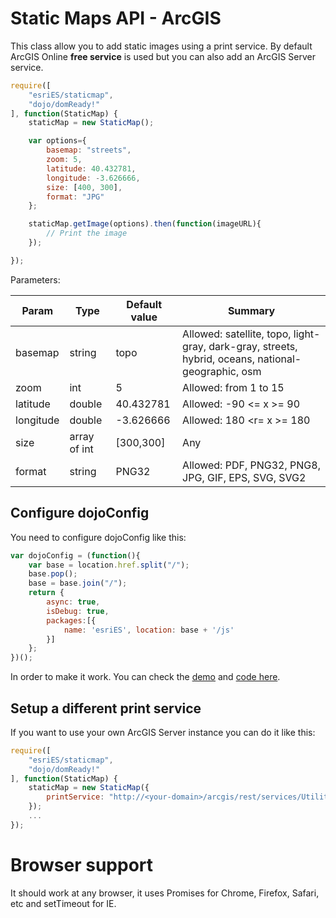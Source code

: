 # Static Maps API - ArcGIS

This class allow you to add static images using a print service. By default ArcGIS Online **free service** is used but you can also add an ArcGIS Server service.

```javascript
require([
    "esriES/staticmap",
    "dojo/domReady!"
], function(StaticMap) {
    staticMap = new StaticMap();

    var options={
        basemap: "streets",
        zoom: 5,
        latitude: 40.432781,
        longitude: -3.626666,
        size: [400, 300],
        format: "JPG"
    };

    staticMap.getImage(options).then(function(imageURL){
        // Print the image
    });

});
```

Parameters:

Param| Type | Default value | Summary
--- | --- | --- | ---
basemap|string|topo|Allowed: satellite, topo, light-gray, dark-gray, streets, hybrid, oceans, national-geographic, osm
zoom|int|5|Allowed: from 1 to 15
latitude|double|40.432781|Allowed: -90 <= x >= 90
longitude|double|-3.626666|Allowed: 180 <r= x >= 180
size|array of int|[300,300]|Any
format|string|PNG32|Allowed: PDF, PNG32, PNG8, JPG, GIF, EPS, SVG, SVG2

## Configure dojoConfig

You need to configure dojoConfig like this:
```javascript
var dojoConfig = (function(){
    var base = location.href.split("/");
    base.pop();
    base = base.join("/");
    return {
        async: true,
        isDebug: true,
        packages:[{
            name: 'esriES', location: base + '/js'
        }]
    };
})();
```

In order to make it work. You can check the [demo](http://esri-es.github.io/Static-Maps-API-ArcGIS/) and [code here](https://github.com/esri-es/Static-Maps-API-ArcGIS/blob/master/index.html).

## Setup a different print service

If you want to use your own ArcGIS Server instance you can do it like this:

```javascript
require([
    "esriES/staticmap",
    "dojo/domReady!"
], function(StaticMap) {
    staticMap = new StaticMap({
        printService: "http://<your-domain>/arcgis/rest/services/Utilities/PrintingTools/GPServer/Export%20Web%20Map%20Task"
    });
    ...
});
```
# Browser support

It should work at any browser, it uses Promises for Chrome, Firefox, Safari, etc and setTimeout for IE.
